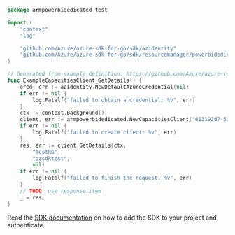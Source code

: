 ```go
package armpowerbidedicated_test

import (
	"context"
	"log"

	"github.com/Azure/azure-sdk-for-go/sdk/azidentity"
	"github.com/Azure/azure-sdk-for-go/sdk/resourcemanager/powerbidedicated/armpowerbidedicated"
)

// Generated from example definition: https://github.com/Azure/azure-rest-api-specs/tree/main/specification/powerbidedicated/resource-manager/Microsoft.PowerBIdedicated/stable/2021-01-01/examples/getCapacity.json
func ExampleCapacitiesClient_GetDetails() {
	cred, err := azidentity.NewDefaultAzureCredential(nil)
	if err != nil {
		log.Fatalf("failed to obtain a credential: %v", err)
	}
	ctx := context.Background()
	client, err := armpowerbidedicated.NewCapacitiesClient("613192d7-503f-477a-9cfe-4efc3ee2bd60", cred, nil)
	if err != nil {
		log.Fatalf("failed to create client: %v", err)
	}
	res, err := client.GetDetails(ctx,
		"TestRG",
		"azsdktest",
		nil)
	if err != nil {
		log.Fatalf("failed to finish the request: %v", err)
	}
	// TODO: use response item
	_ = res
}
```

Read the [SDK documentation](https://github.com/Azure/azure-sdk-for-go/blob/sdk%2Fresourcemanager%2Fpowerbidedicated%2Farmpowerbidedicated%2Fv1.0.0/sdk/resourcemanager/powerbidedicated/armpowerbidedicated/README.md) on how to add the SDK to your project and authenticate.
